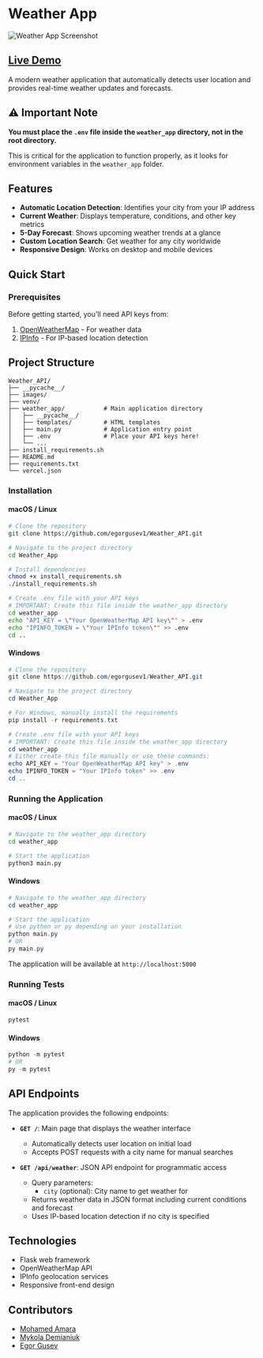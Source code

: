 # Weather App

![Weather App Screenshot](/images/weather_app.png)

## [Live Demo](https://weather-app-nine-sigma-76.vercel.app/)

A modern weather application that automatically detects user location and provides real-time weather updates and forecasts.

## ⚠️ Important Note

**You must place the `.env` file inside the `weather_app` directory, not in the root directory.**

This is critical for the application to function properly, as it looks for environment variables in the `weather_app` folder.

## Features

- **Automatic Location Detection**: Identifies your city from your IP address
- **Current Weather**: Displays temperature, conditions, and other key metrics
- **5-Day Forecast**: Shows upcoming weather trends at a glance
- **Custom Location Search**: Get weather for any city worldwide
- **Responsive Design**: Works on desktop and mobile devices

## Quick Start

### Prerequisites

Before getting started, you'll need API keys from:
1. [OpenWeatherMap](http://api.openweathermap.org) - For weather data
2. [IPInfo](https://ipinfo.io) - For IP-based location detection

## Project Structure

```
Weather_API/
├── __pycache__/
├── images/
├── venv/
├── weather_app/           # Main application directory
│   ├── __pycache__/
│   ├── templates/         # HTML templates
│   ├── main.py            # Application entry point
│   ├── .env               # Place your API keys here! 
│   └── ...
├── install_requirements.sh
├── README.md
├── requirements.txt
└── vercel.json
```

### Installation

#### macOS / Linux

```bash
# Clone the repository
git clone https://github.com/egorgusev1/Weather_API.git

# Navigate to the project directory
cd Weather_App

# Install dependencies
chmod +x install_requirements.sh
./install_requirements.sh

# Create .env file with your API keys
# IMPORTANT: Create this file inside the weather_app directory
cd weather_app
echo "API_KEY = \"Your OpenWeatherMap API key\"" > .env
echo "IPINFO_TOKEN = \"Your IPInfo token\"" >> .env
cd ..
```

#### Windows

```powershell
# Clone the repository
git clone https://github.com/egorgusev1/Weather_API.git

# Navigate to the project directory
cd Weather_App

# For Windows, manually install the requirements
pip install -r requirements.txt

# Create .env file with your API keys
# IMPORTANT: Create this file inside the weather_app directory
cd weather_app
# Either create this file manually or use these commands:
echo API_KEY = "Your OpenWeatherMap API key" > .env
echo IPINFO_TOKEN = "Your IPInfo token" >> .env
cd ..
```

### Running the Application

#### macOS / Linux

<!-- For further Unix/Mac OS instructions additioanl documentation might be required -->
```bash
# Navigate to the weather_app directory
cd weather_app

# Start the application
python3 main.py
```

#### Windows

```powershell
# Navigate to the weather_app directory
cd weather_app

# Start the application
# Use python or py depending on your installation
python main.py
# OR
py main.py
```

The application will be available at `http://localhost:5000`

### Running Tests

#### macOS / Linux

```bash
pytest
```

#### Windows

```powershell
python -m pytest
# OR
py -m pytest
```

## API Endpoints

The application provides the following endpoints:

- **`GET /`**: Main page that displays the weather interface
  - Automatically detects user location on initial load
  - Accepts POST requests with a city name for manual searches

- **`GET /api/weather`**: JSON API endpoint for programmatic access
  - Query parameters:
    - `city` (optional): City name to get weather for
  - Returns weather data in JSON format including current conditions and forecast
  - Uses IP-based location detection if no city is specified

## Technologies

- Flask web framework
- OpenWeatherMap API
- IPInfo geolocation services
- Responsive front-end design

## Contributors

- [Mohamed Amara](https://github.com/Shaku-Med)
- [Mykola Demianiuk](https://github.com/Demianiuk-Mykola)
- [Egor Gusev](https://github.com/egorgusev1)

<!-- Pull request. -->